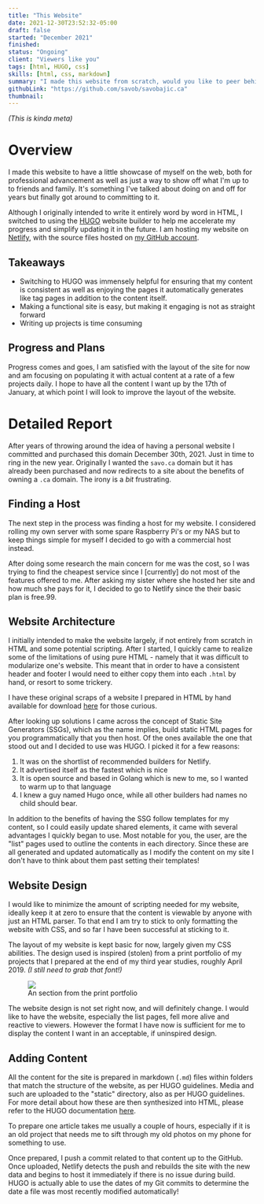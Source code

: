 ```yaml
---
title: "This Website"
date: 2021-12-30T23:52:32-05:00
draft: false
started: "December 2021"
finished:
status: "Ongoing"
client: "Viewers like you"
tags: [html, HUGO, css]
skills: [html, css, markdown]
summary: "I made this website from scratch, would you like to peer behind the curtain?"
githubLink: "https://github.com/savob/savobajic.ca"
thumbnail:
---
```


*(This is kinda meta)*

# Overview

I made this website to have a little showcase of myself on the web, both for professional 
advancement as well as just a way to show off what I'm up to to friends and family. It's 
something I've talked about doing on and off for years but finally got around to committing 
to it.

Although I originally intended to write it entirely word by word in HTML, I switched to 
using the [HUGO](https://gohugo.io/) website builder to help me accelerate my progress 
and simplify updating it in the future. I am hosting my website on [Netlify](https://www.netlify.com/), 
with the source files hosted on [my GitHub account](https://github.com/savob/savobajic.ca).

## Takeaways

- Switching to HUGO was immensely helpful for ensuring that my content is consistent as well 
as enjoying the pages it automatically generates like tag pages in addition to the content 
itself.
- Making a functional site is easy, but making it engaging is not as straight forward
- Writing up projects is time consuming

## Progress and Plans

Progress comes and goes, I am satisfied with the layout of the site for now and am focusing 
on populating it with actual content at a rate of a few projects daily. I hope to have all 
the content I want up by the 17th of January, at which point I will look to improve the 
layout of the website.

# Detailed Report

After years of throwing around the idea of having a personal website I committed and purchased 
this domain December 30th, 2021. Just in time to ring in the new year. Originally I wanted the 
`savo.ca` domain but it has already been purchased and now redirects to a site about the 
benefits of owning a `.ca` domain. The irony is a *bit* frustrating.

## Finding a Host

The next step in the process was finding a host for my website. I considered rolling my own 
server with some spare Raspberry Pi's or my NAS but to keep things simple for myself I 
decided to go with a commercial host instead.

After doing some research the main concern for me was the cost, so I was trying to find 
the cheapest service since I [currently] do not most of the features offered to me. After 
asking my sister where she hosted her site and how much she pays for it, I decided to 
go to Netlify since the their basic plan is free.99.

## Website Architecture

I initially intended to make the website largely, if not entirely from scratch in HTML 
and some potential scripting. After I started, I quickly came to realize some of the 
limitations of using pure HTML - namely that it was difficult to modularize one's website. 
This meant that in order to have a consistent header and footer I would need to either 
copy them into each `.html` by hand, or resort to some trickery.

I have these original scraps of a website I prepared in HTML by hand available for 
download [here](/website-by-hand.zip) for those curious.

After looking up solutions I came across the concept of Static Site Generators (SSGs), 
which as the name implies, build static HTML pages for you programmatically that you then 
host. Of the ones available the one that stood out and I decided to use was HUGO. I 
picked it for a few reasons:
1. It was on the shortlist of recommended builders for Netlify.
2. It advertised itself as the fastest which is nice
3. It is open source and based in Golang which is new to me, so I wanted to warm up to that language
4. I knew a guy named Hugo once, while all other builders had names no child should bear.

In addition to the benefits of having the SSG follow templates for my content, so I 
could easily update shared elements, it came with several advantages I quickly began to 
use. Most notable for you, the user, are the "list" pages used to outline the contents 
in each directory. Since these are all generated and updated automatically as I modify 
the content on my site I don't have to think about them past setting their templates!

## Website Design

I would like to minimize the amount of scripting needed for my website, ideally keep 
it at zero to ensure that the content is viewable by anyone with just an HTML parser. 
To that end I am try to stick to only formatting the website with CSS, and so far I 
have been successful at sticking to it.

The layout of my website is kept basic for now, largely given my CSS abilities. The 
design used is inspired (stolen) from a print portfolio of my projects that I 
prepared at the end of my third year studies, roughly April 2019. *(I still need to 
grab that font!)*

<figure>
<img src="/images/website-portfolio-clip.png">
<figcaption>An section from the print portfolio</figcaption>
</figure>

The website design is not set right now, and will definitely change. I would like to 
have the website, especially the list pages, fell more alive and reactive to viewers. 
However the format I have now is sufficient for me to display the content I want in 
an acceptable, if uninspired design.

## Adding Content

All the content for the site is prepared in markdown (`.md`) files within folders that 
match the structure of the website, as per HUGO guidelines. Media and such are 
uploaded to the "static" directory, also as per HUGO guidelines. For more detail about 
how these are then synthesized into HTML, please refer to the HUGO documentation 
[here](https://gohugo.io/documentation/).

To prepare one article takes me usually a couple of hours, especially if it is an old 
project that needs me to sift through my old photos on my phone for something to use. 

Once prepared, I push a commit related to that content up to the GitHub. Once uploaded, 
Netlify detects the push and rebuilds the site with the new data and begins to host it 
immediately if there is no issue during build. HUGO is actually able to use the dates 
of my Git commits to determine the date a file was most recently modified automatically!


